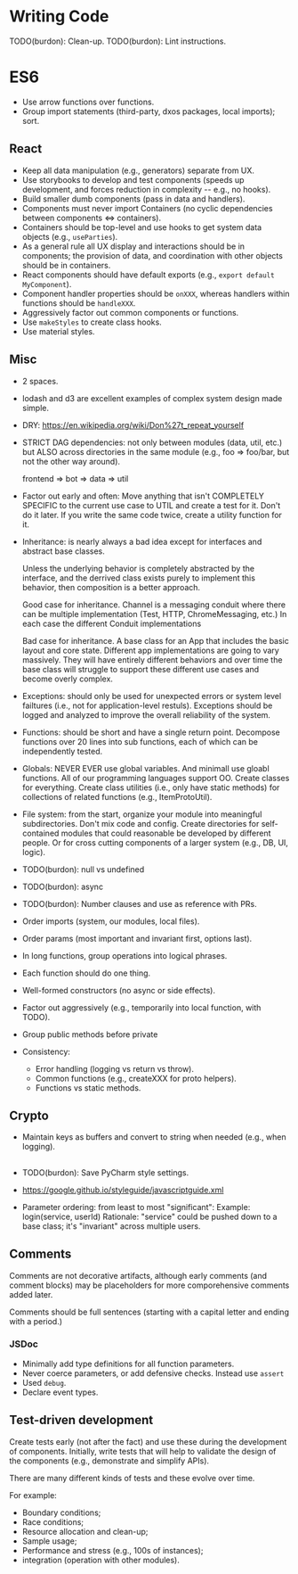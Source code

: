 # Writing Code

TODO(burdon): Clean-up.
TODO(burdon): Lint instructions.


# ES6

- Use arrow functions over functions.
- Group import statements (third-party, dxos packages, local imports); sort.


## React

- Keep all data manipulation (e.g., generators) separate from UX.
- Use storybooks to develop and test components (speeds up development,
  and forces reduction in complexity -- e.g., no hooks).
- Build smaller dumb components (pass in data and handlers).
- Components must never import Containers (no cyclic dependencies between components <=> containers).
- Containers should be top-level and use hooks to get system data objects (e.g., `useParties`).
- As a general rule all UX display and interactions should be in components; the provision of data,
  and coordination with other objects should be in containers.
- React components should have default exports (e.g., `export default MyComponent`).
- Component handler properties should be `onXXX`, whereas handlers within functions should be `handleXXX`.
- Aggressively factor out common components or functions.
- Use `makeStyles` to create class hooks.
- Use material styles.


## Misc

- 2 spaces.
- lodash and d3 are excellent examples of complex system design made simple.

- DRY: https://en.wikipedia.org/wiki/Don%27t_repeat_yourself

- STRICT DAG dependencies: not only between modules (data, util, etc.) but ALSO across directories in the
  same module (e.g., foo => foo/bar, but not the other way around).

  frontend => bot => data => util

- Factor out early and often: Move anything that isn't COMPLETELY SPECIFIC to the current use case to UTIL
  and create a test for it. Don't do it later. If you write the same code twice, create a utility function for it.
  
- Inheritance: is nearly always a bad idea except for interfaces and abstract base classes.

  Unless the underlying behavior is completely abstracted by the interface, and the derrived class
  exists purely to implement this behavior, then composition is a better approach.

  Good case for inheritance. Channel is a messaging conduit where there can be multiple implementation
  (Test, HTTP, ChromeMessaging, etc.) In each case the different Conduit implementations

  Bad case for inheritance. A base class for an App that includes the basic layout and core state.
  Different app implementations are going to vary massively. They will have entirely different behaviors
  and over time the base class will struggle to support these different use cases and become overly
  complex.
  
- Exceptions: should only be used for unexpected errors or system level failtures
  (i.e., not for application-level restuls). Exceptions  should be logged and analyzed to improve the overall
  reliability of the system.
  
- Functions: should be short and have a single return point. Decompose functions over 20 lines into sub functions,
  each of which can be independently tested.
  
- Globals: NEVER EVER use global variables. And minimall use gloabl functions. All of our programming languages
  support OO. Create classes for everything. Create class utilities (i.e., only have static methods) for collections
  of related functions (e.g., ItemProtoUtil).
  
- File system: from the start, organize your module into meaningful subdirectories. Don't mix code and config.
  Create directories for self-contained modules that could reasonable be developed by different people. Or for
  cross cutting components of a larger system (e.g., DB, UI, logic).
  
- TODO(burdon): null vs undefined
- TODO(burdon): async

- TODO(burdon): Number clauses and use as reference with PRs.

- Order imports (system, our modules, local files).
- Order params (most important and invariant first, options last).
- In long functions, group operations into logical phrases.
- Each function should do one thing.
- Well-formed constructors (no async or side effects).
- Factor out aggressively (e.g., temporarily into local function, with TODO).
- Group public methods before private

- Consistency:
  - Error handling (logging vs return vs throw).
  - Common functions (e.g., createXXX for proto helpers).
  - Functions vs static methods.
  

## Crypto

- Maintain keys as buffers and convert to string when needed (e.g., when logging).

## 

- TODO(burdon): Save PyCharm style settings.
- https://google.github.io/styleguide/javascriptguide.xml

- Parameter ordering: from least to most "significant":
  Example: login(service, userId)
  Rationale: "service" could be pushed down to a base class; it's "invariant" across multiple users.






## Comments

Comments are not decorative artifacts, although early comments (and comment blocks) may be placeholders for
more comporehensive comments added later.

Comments should be full sentences (starting with a capital letter and ending with a period.)


### JSDoc

- Minimally add type definitions for all function parameters.
- Never coerce parameters, or add defensive checks. Instead use `assert`
- Used `debug`.
- Declare event types.



## Test-driven development

Create tests early (not after the fact) and use these during the development of components.
Initially, write tests that will help to validate the design of the components (e.g., demonstrate and simplify APIs).

There are many different kinds of tests and these evolve over time.

For example:
- Boundary conditions;
- Race conditions;
- Resource allocation and clean-up;
- Sample usage;
- Performance and stress (e.g., 100s of instances);
- integration (operation with other modules).

